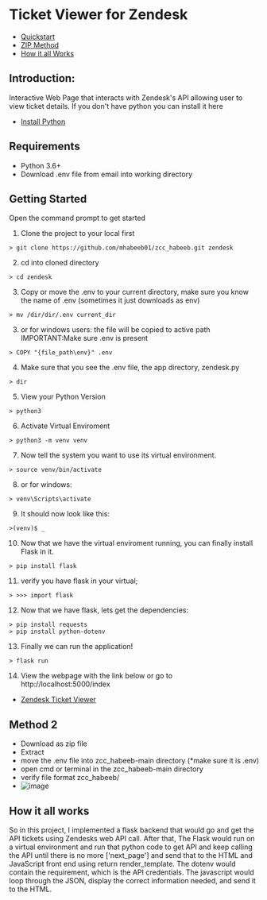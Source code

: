 # Ticket Viewer for Zendesk 
* [Quickstart](#Getting-Started)
* [ZIP Method](#Method-2)
* [How it all Works](#How-it-all-works)



## Introduction: 
Interactive Web Page that interacts with Zendesk's API allowing user to view ticket details. If you don't have python you can install it here
- [Install Python](https://www.python.org/downloads/)

## Requirements
- Python 3.6+
- Download .env file from email into working directory

## Getting Started
Open the command prompt to get started

1. Clone the project to your local first
```
> git clone https://github.com/mhabeeb01/zcc_habeeb.git zendesk
```
2. cd into cloned directory 
```
> cd zendesk
```
3. Copy or move the .env to your current directory, make sure you know the name of .env (sometimes it just downloads as env)
```
> mv /dir/dir/.env current_dir
```
3. or for windows users: the file will be copied to active path IMPORTANT:Make sure .env is present
```
> COPY "{file_path\env}" .env
``` 
4. Make sure that you see the .env file, the app directory, zendesk.py
```
> dir
```
5. View your Python Version
```
> python3
```
6. Activate Virtual Enviroment
```
> python3 -m venv venv
```
7. Now tell the system you want to use its virtual environment.
```
> source venv/bin/activate
```
8. or for windows:
```
> venv\Scripts\activate
```
9. It should now look like this:
```
>(venv)$ _
```
10. Now that we have the virtual enviroment running, you can finally install Flask in it.
```
> pip install flask
```
11. verify you have flask in your virtual;
```
> >>> import flask
```

12. Now that we have flask, lets get the dependencies:
```
> pip install requests
> pip install python-dotenv
```
13. Finally we can run the application!
```
> flask run
```
14. View the webpage with the link below or go to http://localhost:5000/index

- [Zendesk Ticket Viewer](http://localhost:5000/index)


## Method 2
- Download as zip file
- Extract
- move the .env file into zcc_habeeb-main directory (*make sure it is .env)
- open cmd or terminal in the zcc_habeeb-main directory 
- verify file format zcc_habeeb/
- ![image](https://user-images.githubusercontent.com/83475870/128088825-ec80678c-9980-4163-b81b-dd4d27ce4e2a.png)

## How it all works
So in this project, I implemented a flask backend that would go and get the API tickets using Zendesks web API call. After that, The Flask would run on a virtual environment and run that python code to get API and keep calling the API until there is no more ['next_page'] and send that to the HTML and JavaScript front end using return render_template. The dotenv would contain the requirement, which is the API credentials. The javascript would loop through the JSON, display the correct information needed, and send it to the HTML.  

                      

